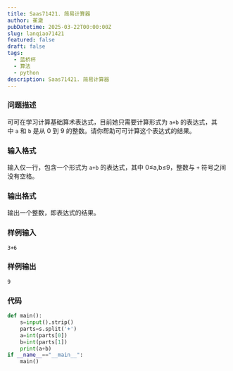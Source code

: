 ```yaml
---
title: Saas71421. 简易计算器
author: 萑澈
pubDatetime: 2025-03-22T00:00:00Z
slug: lanqiao71421
featured: false
draft: false
tags:
  - 蓝桥杯
  - 算法
  - python
description: Saas71421. 简易计算器
---
```

### 问题描述

可可在学习计算基础算术表达式，目前她只需要计算形式为 `a+b` 的表达式，其中 `a` 和 `b` 是从 0 到 9 的整数。请你帮助可可计算这个表达式的结果。
### 输入格式

输入仅一行，包含一个形式为 `a+b` 的表达式，其中 0≤a,b≤9，整数与 `+` 符号之间没有空格。
### 输出格式

输出一个整数，即表达式的结果。

### 样例输入

```
3+6
```
### 样例输出

```
9
```
### 代码
```python
def main():
    s=input().strip()
    parts=s.split('+')
    a=int(parts[0])
    b=int(parts[1])
    print(a+b)
if __name__=="__main__":
    main()
```